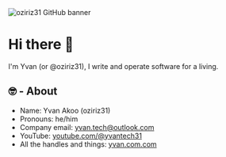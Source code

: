 <img src="https://media.licdn.com/dms/image/C4E16AQERwRKCxK7z6w/profile-displaybackgroundimage-shrink_350_1400/0/1649946220711?e=1687392000&v=beta&t=jZTq3SqMKGu7KiNz7OKhbkcoGTTv6FTGMo3G21c9LaM" alt="oziriz31 GitHub banner" />

# Hi there 👋 
I'm Yvan (or @oziriz31), I write and operate software for a living.

## 🤓 - About

- Name: Yvan Akoo (oziriz31)
- Pronouns: he/him
- Company email: yvan.tech@outlook.com  
- YouTube: [youtube.com/@yvantech31](https://www.youtube.com/@YvanTech31) 
- All the handles and things: [yvan.com.com](http://yvanakoo.com/)
